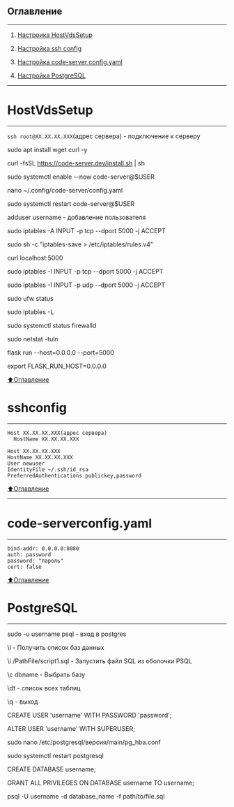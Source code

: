## Оглавление
____
1. [Настроика HostVdsSetup](#HostVdsSetup)
   
2. [Настройка ssh config](#sshconfig)
   
3. [Настройка code-server config.yaml](#code-serverconfig.yaml)
   
4. [Настройка PostgreSQL](#PostgreSQL)

____
# HostVdsSetup
____
`ssh root@XX.XX.XX.XXX`(адрес сервера) - подключение к серверу

sudo apt install wget curl -y

curl -fsSL https://code-server.dev/install.sh | sh

sudo systemctl enable --now code-server@$USER

nano ~/.config/code-server/config.yaml

sudo systemctl restart code-server@$USER

adduser username - добавление пользователя

sudo iptables -A INPUT -p tcp --dport 5000 -j ACCEPT

sudo sh -c "iptables-save > /etc/iptables/rules.v4"

curl localhost:5000

sudo iptables -I INPUT -p tcp --dport 5000 -j ACCEPT

sudo iptables -I INPUT -p udp --dport 5000 -j ACCEPT

sudo ufw status

sudo iptables -L

sudo systemctl status firewalld

sudo netstat -tuln

flask run --host=0.0.0.0 --port=5000

export FLASK_RUN_HOST=0.0.0.0

[:arrow_up:Оглавление](#Оглавление)

# sshconfig
____
```
Host XX.XX.XX.XXX(адрес сервера)
  HostName XX.XX.XX.XXX

Host XX.XX.XX.XXX
HostName XX.XX.XX.XXX
User newuser
IdentityFile ~/.ssh/id_rsa
PreferredAuthentications publickey,password
```
[:arrow_up:Оглавление](#Оглавление)

____
# code-serverconfig.yaml
____
```
bind-addr: 0.0.0.0:8080
auth: password
password: "пароль"
cert: false
```

[:arrow_up:Оглавление](#Оглавление)

# PostgreSQL
____
sudo -u username psql - вход в postgres

\l - Получить список баз данных

\i /PathFile/script1.sql - Запустить файл SQL из оболочки PSQL

\c dbname - Выбрать базу

\dt - список всех таблиц

\q - выход

CREATE USER 'username' WITH PASSWORD 'password';

ALTER USER 'username' WITH SUPERUSER;

sudo nano /etc/postgresql/версия/main/pg_hba.conf

sudo systemctl restart postgresql

CREATE DATABASE username;

GRANT ALL PRIVILEGES ON DATABASE username TO username;

psql -U username -d database_name -f path/to/file.sql
